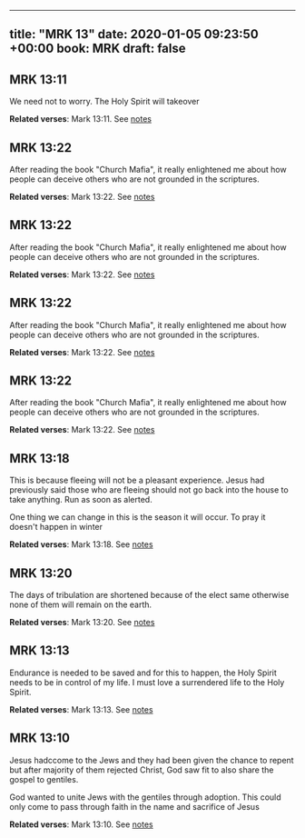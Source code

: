
---
title: "MRK 13"
date: 2020-01-05 09:23:50 +00:00
book: MRK
draft: false
---

## MRK 13:11

We need not to worry. The Holy Spirit will takeover

**Related verses**: Mark 13:11. See [notes](https://my.bible.com/notes/3334976935448797635)


## MRK 13:22

After reading the book "Church Mafia", it really enlightened me about how people can deceive others who are not grounded in the scriptures.

**Related verses**: Mark 13:22. See [notes](https://my.bible.com/notes/3327035613513507190)


## MRK 13:22

After reading the book "Church Mafia", it really enlightened me about how people can deceive others who are not grounded in the scriptures.

**Related verses**: Mark 13:22. See [notes](https://my.bible.com/notes/3327005354051232002)


## MRK 13:22

After reading the book "Church Mafia", it really enlightened me about how people can deceive others who are not grounded in the scriptures.

**Related verses**: Mark 13:22. See [notes](https://my.bible.com/notes/3326987486391689281)


## MRK 13:22

After reading the book "Church Mafia", it really enlightened me about how people can deceive others who are not grounded in the scriptures.

**Related verses**: Mark 13:22. See [notes](https://my.bible.com/notes/3326962094880580536)


## MRK 13:18

This is because fleeing will not be a pleasant experience. Jesus had previously said those who are fleeing should not go back into the house to take anything. Run as soon as alerted.

One thing we can change in this is the season it will occur. To pray it doesn't happen in winter

**Related verses**: Mark 13:18. See [notes](https://my.bible.com/notes/3326950646418760589)


## MRK 13:20

The days of tribulation are shortened because of the elect same otherwise none of them will remain on the earth.

**Related verses**: Mark 13:20. See [notes](https://my.bible.com/notes/3326949813975245704)


## MRK 13:13

Endurance is needed to be saved and for this to happen, the Holy Spirit needs to be in control of my life. I must love a surrendered life to the Holy Spirit.

**Related verses**: Mark 13:13. See [notes](https://my.bible.com/notes/3326948636273402749)


## MRK 13:10

Jesus hadccome to the Jews and they had been given the chance to repent but after majority of them rejected Christ, God saw fit to also share the gospel to gentiles.

God wanted to unite Jews with the gentiles through adoption. This could only come to pass through faith in the name and sacrifice of Jesus

**Related verses**: Mark 13:10. See [notes](https://my.bible.com/notes/3326947618659754873)

